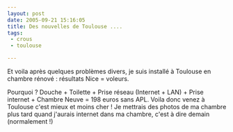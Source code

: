 ```yaml
---
layout: post
date: 2005-09-21 15:16:05
title: Des nouvelles de Toulouse ....
tags:
 - crous
 - toulouse

---
```


Et voila après quelques problèmes divers, je suis installé à Toulouse en chambre rénové : résultats Nice = voleurs. 

Pourquoi ? Douche + Toilette + Prise réseau (Internet + LAN) + Prise internet + Chambre Neuve = 198 euros sans APL. Voila donc venez à Toulouse c'est mieux et moins cher ! Je mettrais des photos de ma chambre plus tard quand j'aurais internet dans ma chambre, c'est à dire demain (normalement !)
